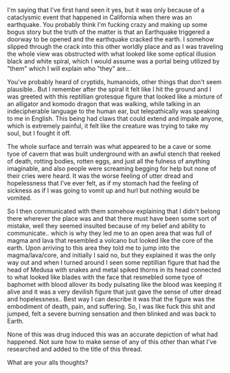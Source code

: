 I'm saying that I've first hand seen it yes, but it was only because of a cataclysmic event that happened in California when there was an earthquake.
You probably think I'm fucking crazy and making up some bogus story but the truth of the matter is  that an Earthquake triggered a doorway to be opened and the earthquake cracked the earth.
I somehow slipped through the crack into this other worldly place and as I was traveling the whole view was obstructed with what looked like some optical illusion black and white spiral, which I would assume was a portal being utilized by "them" which I will explain who "they" are...

You've probably heard of cryptids, humanoids, other things that don't seem plausible..
But I remember after the spiral it felt like I hit the ground and I was greeted with this reptillian grotesque figure that looked like a mixture of an alligator and komodo dragon that was walking, while talking in an indecipherable language to the human ear, but telepathically was speaking to me in English.
This being had claws that could extend and impale anyone, which is extremely painful, it felt like the creature was trying to take my soul, but I fought it off.

The whole surface and terrain was what appeared to be a cave or some tyoe of cavern that was built underground with an awful stench that reeked of death, rotting bodies, rotten eggs, and just all the fulness of anything imaginable, and also people were screaming begging for help but none of their cries were heard. It was the worse feeling of utter dread and hopelessness that I've ever felt, as if my stomach had the feeling of sickness as if I was going to vomit up and hurl but nothing would be vomited.

So I then communicated with them somehow explaining that I didn't belong there wherever the place was and that there must have been some sort of mistake, well they seemed insulted because of my belief and ability to communicate.. which is why they led me to an open area that was full of magma and lava that resembled a volcano but looked like the core of the earth.
Upon arriving to this area they told me to jump into the magma/lava/core, and initially I said no, but they explained it was the only way out and when I turned around I seen some reptillian figure that had the head of Medusa with snakes and metal spiked thorns in its head connected to what looked like blades with the face that resmebled some tyoe of baphomet with blood allover its body pulsating like the blood was keeping it alive and it was a very devilish figure that just gave the sense of utter dread and hopelessness..
Best way I can describe it was that the figure was the embodiment of death, pain, and suffering.
So, I was like fuck this shit and jumped, felt a severe burning sensation and then blinked and was back to Earth.

None of this was drug induced this was an accurate depiction of what had happened.
Not sure how to make sense of any of this other than what I've researched and added to the title of this thread.

What are your alls thoughts?